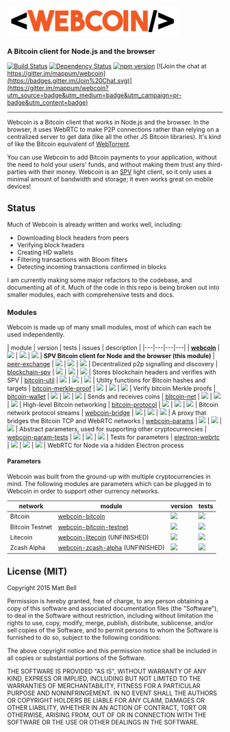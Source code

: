 ![Webcoin](img/logo.png)

### A Bitcoin client for Node.js and the browser

[![Build Status](https://travis-ci.org/mappum/webcoin.svg?branch=master)](https://travis-ci.org/mappum/webcoin)
[![Dependency Status](https://david-dm.org/mappum/webcoin.svg)](https://david-dm.org/mappum/webcoin)
[![npm version](https://img.shields.io/npm/v/webcoin.svg)](https://www.npmjs.com/package/webcoin)
[![Join the chat at https://gitter.im/mappum/webcoin](https://badges.gitter.im/Join%20Chat.svg)](https://gitter.im/mappum/webcoin?utm_source=badge&utm_medium=badge&utm_campaign=pr-badge&utm_content=badge)

----

Webcoin is a Bitcoin client that works in Node.js and the browser. In the browser, it uses WebRTC to make P2P connections rather than relying on a centralized server to get data (like all the other JS Bitcoin libraries). It's kind of like the Bitcoin equivalent of [WebTorrent](https://github.com/feross/webtorrent).

You can use Webcoin to add Bitcoin payments to your application, without the need to hold your users' funds, and without making them trust any third-parties with their money. Webcoin is an [SPV](https://en.bitcoin.it/wiki/Thin_Client_Security#Simplified_Payment_Verification_.28SPV.29_Clients) light client, so it only uses a minimal amount of bandwidth and storage; it even works great on mobile devices!

## Status

Much of Webcoin is already written and works well, including:

- Downloading block headers from peers
- Verifying block headers
- Creating HD wallets
- Filtering transactions with Bloom filters
- Detecting incoming transactions confirmed in blocks

I am currently making some major refactors to the codebase, and documenting all of it. Much of the code in this repo is being broken out into smaller modules, each with comprehensive tests and docs.

### Modules

Webcoin is made up of many small modules, most of which can each be used independently.

| module | version | tests | issues | description |
|---|---|---|---|
| **[webcoin][webcoin]** | [![][webcoin-ni]][webcoin-nu] | [![][webcoin-ti]][webcoin-tu] | [![][webcoin-ii]][webcoin-iu] | **SPV Bitcoin client for Node and the browser (this module)**
| [peer-exchange][peer-exchange] | [![][peer-exchange-ni]][peer-exchange-nu] | [![][peer-exchange-ti]][peer-exchange-tu] | [![][peer-exchange-ii]][peer-exchange-iu] | Decentralized p2p signalling and discovery
| [blockchain-spv][blockchain-spv] | [![][blockchain-spv-ni]][blockchain-spv-nu] | [![][blockchain-spv-ti]][blockchain-spv-tu] | [![][blockchain-spv-ii]][blockchain-spv-iu] | Stores blockchain headers and verifies with SPV
| [bitcoin-util][bitcoin-util] | [![][bitcoin-util-ni]][bitcoin-util-nu] | [![][bitcoin-util-ti]][bitcoin-util-tu] | [![][bitcoin-util-ii]][bitcoin-util-iu] | Utility functions for Bitcoin hashes and targets
| [bitcoin-merkle-proof][bitcoin-merkle-proof] | [![][bitcoin-merkle-proof-ni]][bitcoin-merkle-proof-nu] | [![][bitcoin-merkle-proof-ti]][bitcoin-merkle-proof-tu] | [![][bitcoin-merkle-proof-ii]][bitcoin-merkle-proof-iu] | Verify bitcoin Merkle proofs
| [bitcoin-wallet][bitcoin-wallet] | [![][bitcoin-util-ni]][bitcoin-util-nu] | [![][bitcoin-protocol-ti]][bitcoin-protocol-tu] | [![][bitcoin-wallet-ii]][bitcoin-wallet-iu] | Sends and receives coins
| [bitcoin-net][bitcoin-net] | [![][bitcoin-net-ni]][bitcoin-net-nu] | [![][bitcoin-net-ti]][bitcoin-net-tu] | [![][bitcoin-net-ii]][bitcoin-net-iu] | High-level Bitcoin networking
| [bitcoin-protocol][bitcoin-protocol] | [![][bitcoin-protocol-ni]][bitcoin-protocol-nu] | [![][bitcoin-protocol-ti]][bitcoin-protocol-tu] | [![][bitcoin-protocol-ii]][bitcoin-protocol-iu] | Bitcoin network protocol streams
| [webcoin-bridge][webcoin-bridge] | [![][webcoin-bridge-ni]][webcoin-bridge-nu] | [![][webcoin-bridge-ti]][webcoin-bridge-tu] | [![][webcoin-bridge-ii]][webcoin-bridge-iu] | A proxy that bridges the Bitcoin TCP and WebRTC networks
| [webcoin-params][webcoin-params] | [![][webcoin-params-ni]][webcoin-params-nu] | [![][webcoin-params-ti]][webcoin-params-tu] | [![][webcoin-params-ii]][webcoin-params-iu] | Abstract parameters, used for supporting other cryptocurrencies
| [webcoin-param-tests][webcoin-param-tests] | [![][webcoin-param-tests-ni]][webcoin-param-tests-nu] | [![][webcoin-param-tests-ti]][webcoin-param-tests-tu] | [![][webcoin-param-tests-ii]][webcoin-param-tests-iu] | Tests for parameters
| [electron-webrtc][electron-webrtc] | [![][electron-webrtc-ni]][electron-webrtc-nu] | [![][electron-webrtc-ti]][electron-webrtc-tu] | [![][electron-webrtc-ii]][electron-webrtc-iu] | WebRTC for Node via a hidden Electron process

[webcoin]: https://github.com/mappum/webcoin
[webcoin-ni]: https://img.shields.io/npm/v/webcoin.svg
[webcoin-nu]: https://www.npmjs.com/package/webcoin
[webcoin-ti]:https://travis-ci.org/mappum/webcoin.svg?branch=master
[webcoin-tu]: https://travis-ci.org/mappum/webcoin
[webcoin-ii]: https://img.shields.io/github/issues-raw/mappum/webcoin.svg
[webcoin-iu]: https://github.com/mappum/webcoin/issues

[peer-exchange]: https://github.com/mappum/peer-exchange
[peer-exchange-ni]: https://img.shields.io/npm/v/peer-exchange.svg
[peer-exchange-nu]: https://www.npmjs.com/package/peer-exchange
[peer-exchange-ti]:https://travis-ci.org/mappum/peer-exchange.svg?branch=master
[peer-exchange-tu]: https://travis-ci.org/mappum/peer-exchange
[peer-exchange-ii]: https://img.shields.io/github/issues-raw/mappum/peer-exchange.svg
[peer-exchange-iu]: https://github.com/mappum/peer-exchange/issues

[blockchain-spv]: https://github.com/mappum/blockchain-spv
[blockchain-spv-ni]: https://img.shields.io/npm/v/blockchain-spv.svg
[blockchain-spv-nu]: https://www.npmjs.com/package/blockchain-spv
[blockchain-spv-ti]:https://travis-ci.org/mappum/blockchain-spv.svg?branch=master
[blockchain-spv-tu]: https://travis-ci.org/mappum/blockchain-spv
[blockchain-spv-ii]: https://img.shields.io/github/issues-raw/mappum/blockchain-spv.svg
[blockchain-spv-iu]: https://github.com/mappum/blockchain-spv/issues

[bitcoin-util]: https://github.com/mappum/bitcoin-util
[bitcoin-util-ni]: https://img.shields.io/npm/v/bitcoin-util.svg
[bitcoin-util-nu]: https://www.npmjs.com/package/bitcoin-util
[bitcoin-util-ti]: https://travis-ci.org/mappum/bitcoin-util.svg?branch=master
[bitcoin-util-tu]: https://travis-ci.org/mappum/bitcoin-util
[bitcoin-util-ii]: https://img.shields.io/github/issues-raw/mappum/bitcoin-util.svg
[bitcoin-util-iu]: https://github.com/mappum/bitcoin-util/issues

[bitcoin-merkle-proof]: https://github.com/mappum/bitcoin-merkle-proof
[bitcoin-merkle-proof-ni]: https://img.shields.io/npm/v/bitcoin-merkle-proof.svg
[bitcoin-merkle-proof-nu]: https://www.npmjs.com/package/bitcoin-merkle-proof
[bitcoin-merkle-proof-ti]: https://travis-ci.org/mappum/bitcoin-merkle-proof.svg?branch=master
[bitcoin-merkle-proof-tu]: https://travis-ci.org/mappum/bitcoin-merkle-proof
[bitcoin-merkle-proof-ii]: https://img.shields.io/github/issues-raw/mappum/bitcoin-merkle-proof.svg
[bitcoin-merkle-proof-iu]: https://github.com/mappum/bitcoin-merkle-proof/issues

[bitcoin-wallet]: https://github.com/mappum/bitcoin-wallet
[bitcoin-wallet-ni]: https://img.shields.io/npm/v/bitcoin-wallet.svg
[bitcoin-wallet-nu]: https://www.npmjs.com/package/bitcoin-wallet
[bitcoin-wallet-ti]: https://travis-ci.org/mappum/bitcoin-wallet.svg?branch=master
[bitcoin-wallet-tu]: https://travis-ci.org/mappum/bitcoin-wallet
[bitcoin-wallet-ii]: https://img.shields.io/github/issues-raw/mappum/bitcoin-wallet.svg
[bitcoin-wallet-iu]: https://github.com/mappum/bitcoin-wallet/issues

[bitcoin-net]: https://github.com/mappum/bitcoin-net
[bitcoin-net-ni]: https://img.shields.io/npm/v/bitcoin-net.svg
[bitcoin-net-nu]: https://www.npmjs.com/package/bitcoin-net
[bitcoin-net-ti]: https://travis-ci.org/mappum/bitcoin-net.svg?branch=master
[bitcoin-net-tu]: https://travis-ci.org/mappum/bitcoin-net
[bitcoin-net-ii]: https://img.shields.io/github/issues-raw/mappum/bitcoin-net.svg
[bitcoin-net-iu]: https://github.com/mappum/bitcoin-net/issues

[bitcoin-protocol]: https://github.com/mappum/bitcoin-protocol
[bitcoin-protocol-ni]: https://img.shields.io/npm/v/bitcoin-protocol.svg
[bitcoin-protocol-nu]: https://www.npmjs.com/package/bitcoin-protocol
[bitcoin-protocol-ti]: https://travis-ci.org/mappum/bitcoin-protocol.svg?branch=master
[bitcoin-protocol-tu]: https://travis-ci.org/mappum/bitcoin-protocol
[bitcoin-protocol-ii]: https://img.shields.io/github/issues-raw/mappum/bitcoin-protocol.svg
[bitcoin-protocol-iu]: https://github.com/mappum/bitcoin-protocol/issues

[webcoin-bridge]: https://github.com/mappum/webcoin-bridge
[webcoin-bridge-ni]: https://img.shields.io/npm/v/webcoin-bridge.svg
[webcoin-bridge-nu]: https://www.npmjs.com/package/webcoin-bridge
[webcoin-bridge-ti]: https://travis-ci.org/mappum/webcoin-bridge.svg?branch=master
[webcoin-bridge-tu]: https://travis-ci.org/mappum/webcoin-bridge
[webcoin-bridge-ii]: https://img.shields.io/github/issues-raw/mappum/webcoin-bridge.svg
[webcoin-bridge-iu]: https://github.com/mappum/webcoin-bridge/issues

[webcoin-params]: https://github.com/mappum/webcoin-params
[webcoin-params-ni]: https://img.shields.io/npm/v/webcoin-params.svg
[webcoin-params-nu]: https://www.npmjs.com/package/webcoin-params
[webcoin-params-ti]: https://travis-ci.org/mappum/webcoin-params.svg?branch=master
[webcoin-params-tu]: https://travis-ci.org/mappum/webcoin-params
[webcoin-params-ii]: https://img.shields.io/github/issues-raw/mappum/webcoin-params.svg
[webcoin-params-iu]: https://github.com/mappum/webcoin-params/issues

[webcoin-param-tests]: https://github.com/mappum/webcoin-param-tests
[webcoin-param-tests-ni]: https://img.shields.io/npm/v/webcoin-param-tests.svg
[webcoin-param-tests-nu]: https://www.npmjs.com/package/webcoin-param-tests
[webcoin-param-tests-ti]: https://travis-ci.org/mappum/webcoin-param-tests.svg?branch=master
[webcoin-param-tests-tu]: https://travis-ci.org/mappum/webcoin-param-tests
[webcoin-param-tests-ii]: https://img.shields.io/github/issues-raw/mappum/webcoin-param-tests.svg
[webcoin-param-tests-iu]: https://github.com/mappum/webcoin-param-tests/issues

[electron-webrtc]: https://github.com/mappum/electron-webrtc
[electron-webrtc-ni]: https://img.shields.io/npm/v/electron-webrtc.svg
[electron-webrtc-nu]: https://www.npmjs.com/package/electron-webrtc
[electron-webrtc-ti]: https://travis-ci.org/mappum/electron-webrtc.svg?branch=master
[electron-webrtc-tu]: https://travis-ci.org/mappum/electron-webrtc
[electron-webrtc-ii]: https://img.shields.io/github/issues-raw/mappum/electron-webrtc.svg
[electron-webrtc-iu]: https://github.com/mappum/electron-webrtc/issues

#### Parameters

Webcoin was built from the ground-up with multiple cryptocurrencies in mind. The following modules are parameters which can be plugged in to Webcoin in order to support other currency networks.

| network | module | version | tests |
|---|---|---|---|
| Bitcoin | [webcoin-bitcoin][webcoin-bitcoin] | [![][webcoin-bitcoin-ni]][webcoin-bitcoin-nu] | [![][webcoin-bitcoin-ti]][webcoin-bitcoin-tu] |
| Bitcoin Testnet | [webcoin-bitcoin-testnet][webcoin-bitcoin-testnet] | [![][webcoin-bitcoin-testnet-ni]][webcoin-bitcoin-testnet-nu] | [![][webcoin-bitcoin-testnet-ti]][webcoin-bitcoin-testnet-tu] |
| Litecoin | [webcoin-litecoin][webcoin-litecoin] (UNFINISHED) | [![][webcoin-litecoin-ni]][webcoin-litecoin-nu] | [![][webcoin-litecoin-ti]][webcoin-litecoin-tu] |
| Zcash Alpha | [webcoin-zcash-alpha][webcoin-zcash-alpha] (UNFINISHED) | [![][webcoin-zcash-alpha-ni]][webcoin-zcash-alpha-nu] | [![][webcoin-zcash-alpha-ti]][webcoin-zcash-alpha-tu] |


[webcoin-bitcoin]: https://github.com/mappum/webcoin-bitcoin
[webcoin-bitcoin-ni]: https://img.shields.io/npm/v/webcoin-bitcoin.svg
[webcoin-bitcoin-nu]: https://www.npmjs.com/package/webcoin-bitcoin
[webcoin-bitcoin-ti]: https://travis-ci.org/mappum/webcoin-bitcoin.svg?branch=master
[webcoin-bitcoin-tu]: https://travis-ci.org/mappum/webcoin-bitcoin
[webcoin-bitcoin-ii]: https://img.shields.io/github/issues-raw/mappum/webcoin-bitcoin.svg
[webcoin-bitcoin-iu]: https://github.com/mappum/webcoin-bitcoin/issues

[webcoin-bitcoin-testnet]: https://github.com/mappum/webcoin-bitcoin-testnet
[webcoin-bitcoin-testnet-ni]: https://img.shields.io/npm/v/webcoin-bitcoin-testnet.svg
[webcoin-bitcoin-testnet-nu]: https://www.npmjs.com/package/webcoin-bitcoin-testnet
[webcoin-bitcoin-testnet-ti]: https://travis-ci.org/mappum/webcoin-bitcoin-testnet.svg?branch=master
[webcoin-bitcoin-testnet-tu]: https://travis-ci.org/mappum/webcoin-bitcoin-test
[webcoin-bitcoin-test-ii]: https://img.shields.io/github/issues-raw/mappum/webcoin-bitcoin-test.svg
[webcoin-bitcoin-test-iu]: https://github.com/mappum/webcoin-bitcoin-test/issues

[webcoin-litecoin]: https://github.com/mappum/webcoin-litecoin
[webcoin-litecoin-ni]: https://img.shields.io/npm/v/webcoin-litecoin.svg
[webcoin-litecoin-nu]: https://www.npmjs.com/package/webcoin-litecoin
[webcoin-litecoin-ti]: https://travis-ci.org/mappum/webcoin-litecoin.svg?branch=master
[webcoin-litecoin-tu]: https://travis-ci.org/mappum/webcoin-litecoin
[webcoin-litecoin-ii]: https://img.shields.io/github/issues-raw/mappum/webcoin-litecoin.svg
[webcoin-litecoin-iu]: https://github.com/mappum/webcoin-litecoin/issues

[webcoin-zcash-alpha]: https://github.com/mappum/webcoin-zcash-alpha
[webcoin-zcash-alpha-ni]: https://img.shields.io/npm/v/webcoin-zcash-alpha.svg
[webcoin-zcash-alpha-nu]: https://www.npmjs.com/package/webcoin-zcash-alpha
[webcoin-zcash-alpha-ti]: https://travis-ci.org/mappum/webcoin-zcash-alpha.svg?branch=master
[webcoin-zcash-alpha-tu]: https://travis-ci.org/mappum/webcoin-zcash-alpha
[webcoin-zcash-alpha-ii]: https://img.shields.io/github/issues-raw/mappum/webcoin-zcash-alpha.svg
[webcoin-zcash-alpha-iu]: https://github.com/mappum/webcoin-zcash-alpha/issues

## License (MIT)

Copyright 2015 Matt Bell

Permission is hereby granted, free of charge, to any person obtaining a copy
of this software and associated documentation files (the "Software"), to deal
in the Software without restriction, including without limitation the rights
to use, copy, modify, merge, publish, distribute, sublicense, and/or sell
copies of the Software, and to permit persons to whom the Software is
furnished to do so, subject to the following conditions:

The above copyright notice and this permission notice shall be included in
all copies or substantial portions of the Software.

THE SOFTWARE IS PROVIDED "AS IS", WITHOUT WARRANTY OF ANY KIND, EXPRESS OR
IMPLIED, INCLUDING BUT NOT LIMITED TO THE WARRANTIES OF MERCHANTABILITY,
FITNESS FOR A PARTICULAR PURPOSE AND NONINFRINGEMENT. IN NO EVENT SHALL THE
AUTHORS OR COPYRIGHT HOLDERS BE LIABLE FOR ANY CLAIM, DAMAGES OR OTHER
LIABILITY, WHETHER IN AN ACTION OF CONTRACT, TORT OR OTHERWISE, ARISING FROM,
OUT OF OR IN CONNECTION WITH THE SOFTWARE OR THE USE OR OTHER DEALINGS IN
THE SOFTWARE.
